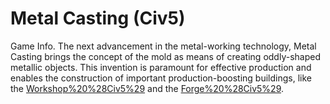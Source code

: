 # Metal Casting (Civ5)

Game Info.
The next advancement in the metal-working technology, Metal Casting brings the concept of the mold as means of creating oddly-shaped metallic objects. This invention is paramount for effective production and enables the construction of important production-boosting buildings, like the [Workshop%20%28Civ5%29](Workshop) and the [Forge%20%28Civ5%29](Forge).